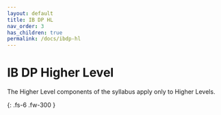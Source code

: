 ```yaml
---
layout: default
title: IB DP HL
nav_order: 3
has_children: true
permalink: /docs/ibdp-hl
---
```


# IB DP Higher Level

The Higher Level components of the syllabus apply only to Higher Levels.

{: .fs-6 .fw-300 }
